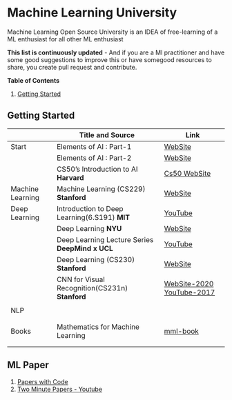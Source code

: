 # Machine Learning University

Machine Learning Open Source University is an IDEA of free-learning of a ML enthusiast for all other ML enthusiast

**This list is continuously updated** - And if you are a Ml practitioner and have some good suggestions to improve this or have somegood resources to share, you create pull request and contribute.


**Table of Contents**

1. [Getting Started](#getting-started)












## Getting Started

 |        		  | Title and Source                                             | Link                               				          |
 |----------------| ------------------------------------------------------------ | -------------------------------------------------------------|
 | Start  	      | Elements of AI :  Part-1                                     | [WebSite](https://course.elementsofai.com/)				  |
 |        		  | Elements of AI :  Part-2                                     | [WebSite](https://buildingai.elementsofai.com/) 			  |
 |        		  | CS50’s Introduction to AI	**Harvard**			             | [Cs50 WebSite](https://cs50.harvard.edu/ai/2020/)			  |
 |Machine Learning| Machine Learning (CS229) **Stanford**						 | [WebSite](http://cs229.stanford.edu/syllabus-spring2020.html)|
 |Deep Learning   | Introduction to Deep Learning(6.S191) **MIT**		 		 | [YouTube](https://tinyurl.com/y2jmc89y)					  |
 |		          | Deep Learning **NYU**					 					 | [WebSite](https://atcold.github.io/pytorch-Deep-Learning/)	  |
 |        		  | Deep Learning Lecture Series	**DeepMind x UCL**			 | [YouTube](https://tinyurl.com/create.php)   				  |
 |        		  | Deep Learning (CS230) **Stanford**						     | [WebSite](https://cs230.stanford.edu/lecture/)               | 
 |        		  | CNN for Visual Recognition(CS231n) **Stanford**    		     | [WebSite-2020](https://cs231n.github.io/)  [YouTube-2017](https://tinyurl.com/y2gghbvs)|
 |        		  |															     | 				  |
 | NLP     	      |															     | 					 											 |
 |        	      |															     | 					 											 |
 |        	      |															     | 					 											 |
 | Books       	  |	Mathematics for Machine Learning							 | [mml-book](https://mml-book.github.io/book/mml-book.pdf)		 |
 |        	      |															     | 					 											 | 
 |        	      |															     | 					 											 |
 
 
## ML Paper

1.	[Papers with Code](https://paperswithcode.com/sota)
2.	[Two Minute Papers - Youtube](https://www.youtube.com/c/K%C3%A1rolyZsolnai/videos)



